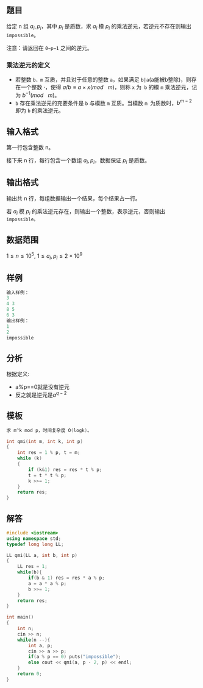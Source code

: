 ## 题目
给定 n 组 $a_i,p_i$，其中 $p_i$ 是质数，求 $a_i$ 模 $p_i$ 的乘法逆元，若逆元不存在则输出 `impossible`。

注意：请返回在 `0∼p−1` 之间的逆元。

### 乘法逆元的定义
- 若整数 `b，m` 互质，并且对于任意的整数 `a`，如果满足 `b|a`(a能被b整除)，则存在一个整数 ·，使得 $a/b≡a×x(mod$ &nbsp; $m)$，则称 `x` 为` b` 的模 `m` 乘法逆元，记为 $b^{−1}(mod$ &nbsp; $m)$。
- `b` 存在乘法逆元的充要条件是 `b` 与模数 `m` 互质。当模数 `m `为质数时，$b^{m−2}$ 即为 `b` 的乘法逆元。

## 输入格式
第一行包含整数 n。

接下来 n 行，每行包含一个数组 $a_i,p_i$，数据保证 $p_i$ 是质数。

## 输出格式
输出共 n 行，每组数据输出一个结果，每个结果占一行。

若 $a_i$ 模 $p_i$ 的乘法逆元存在，则输出一个整数，表示逆元，否则输出 `impossible。`

## 数据范围
$1≤n≤10^5,$
$1≤a_i,p_i≤2\times10^9$

## 样例
```c++
输入样例：
3
4 3
8 5
6 3
输出样例：
1
2
impossible
```

## 分析
根据定义:
- a%p==0就是没有逆元
- 反之就是逆元是$a^{q−2}$

## 模板
```c++
求 m^k mod p，时间复杂度 O(logk)。

int qmi(int m, int k, int p)
{
    int res = 1 % p, t = m;
    while (k)
    {
        if (k&1) res = res * t % p;
        t = t * t % p;
        k >>= 1;
    }
    return res;
}
```

## 解答
```c++
#include <iostream>
using namespace std;
typedef long long LL;

LL qmi(LL a, int b, int p)
{
    LL res = 1;
    while(b){
        if(b & 1) res = res * a % p;
        a = a * a % p;
        b >>= 1;
    }
    return res;
}

int main()
{
    int n; 
    cin >> n;
    while(n --){
        int a, p;
        cin >> a >> p;
        if(a % p == 0) puts("impossible");
        else cout << qmi(a, p - 2, p) << endl;
    }
    return 0;
}
```